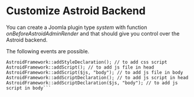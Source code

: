 # Customize Astroid Backend

You can create a Joomla plugin type _system_ with function _onBeforeAstroidAdminRender_ and that should give you control over the Astroid backend.

The following events are possible.

```AstroidFramework::addStyleSheet(); // to add css link
AstroidFramework::addStyleDeclaration(); // to add css script
AstroidFramework::addScript(); // to add js file in head
AstroidFramework::addScript($js, "body"); // to add js file in body
AstroidFramework::addScriptDeclaration(); // to add js script in head
AstroidFramework::addScriptDeclaration($js, "body"); // to add js script in body```
